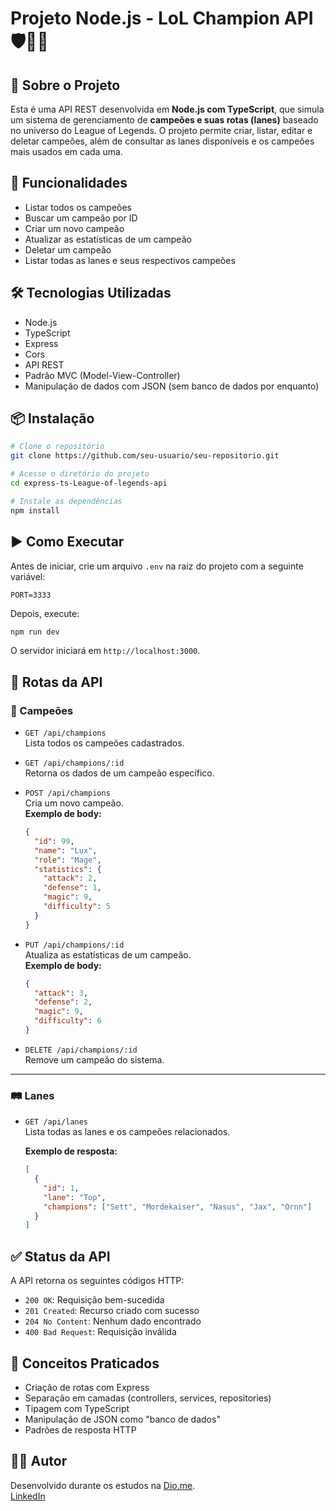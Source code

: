 # Projeto Node.js - LoL Champion API 🛡️🧙‍♂️

## 📌 Sobre o Projeto

Esta é uma API REST desenvolvida em **Node.js com TypeScript**, que simula um sistema de gerenciamento de **campeões e suas rotas (lanes)** baseado no universo do League of Legends. O projeto permite criar, listar, editar e deletar campeões, além de consultar as lanes disponíveis e os campeões mais usados em cada uma.

## 🚀 Funcionalidades

- Listar todos os campeões
- Buscar um campeão por ID
- Criar um novo campeão
- Atualizar as estatísticas de um campeão
- Deletar um campeão
- Listar todas as lanes e seus respectivos campeões

## 🛠️ Tecnologias Utilizadas

- Node.js
- TypeScript
- Express
- Cors
- API REST
- Padrão MVC (Model-View-Controller)
- Manipulação de dados com JSON (sem banco de dados por enquanto)

## 📦 Instalação

```bash
# Clone o repositório
git clone https://github.com/seu-usuario/seu-repositorio.git

# Acesse o diretório do projeto
cd express-ts-League-of-legends-api

# Instale as dependências
npm install
```

## ▶️ Como Executar

Antes de iniciar, crie um arquivo `.env` na raiz do projeto com a seguinte variável:

```
PORT=3333
```

Depois, execute:

```bash
npm run dev
```

O servidor iniciará em `http://localhost:3000`.

## 🔁 Rotas da API

### 🎯 Campeões

- `GET /api/champions`  
  Lista todos os campeões cadastrados.

- `GET /api/champions/:id`  
  Retorna os dados de um campeão específico.

- `POST /api/champions`  
  Cria um novo campeão.  
  **Exemplo de body:**
  ```json
  {
    "id": 99,
    "name": "Lux",
    "role": "Mage",
    "statistics": {
      "attack": 2,
      "defense": 1,
      "magic": 9,
      "difficulty": 5
    }
  }
  ```

- `PUT /api/champions/:id`  
  Atualiza as estatísticas de um campeão.  
  **Exemplo de body:**
  ```json
  {
    "attack": 3,
    "defense": 2,
    "magic": 9,
    "difficulty": 6
  }
  ```

- `DELETE /api/champions/:id`  
  Remove um campeão do sistema.

---

### 🛤️ Lanes

- `GET /api/lanes`  
  Lista todas as lanes e os campeões relacionados.

  **Exemplo de resposta:**
  ```json
  [
    {
      "id": 1,
      "lane": "Top",
      "champions": ["Sett", "Mordekaiser", "Nasus", "Jax", "Ornn"]
    }
  ]
  ```

## ✅ Status da API

A API retorna os seguintes códigos HTTP:

- `200 OK`: Requisição bem-sucedida
- `201 Created`: Recurso criado com sucesso
- `204 No Content`: Nenhum dado encontrado
- `400 Bad Request`: Requisição inválida

## 🧠 Conceitos Praticados

- Criação de rotas com Express
- Separação em camadas (controllers, services, repositories)
- Tipagem com TypeScript
- Manipulação de JSON como "banco de dados"
- Padrões de resposta HTTP

## 👨‍💻 Autor

Desenvolvido durante os estudos na [Dio.me](https://www.dio.me/).  
[LinkedIn](https://www.linkedin.com/in/luis-fellipe-real)
